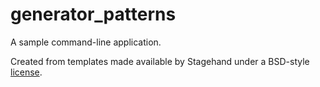 # generator_patterns

A sample command-line application.

Created from templates made available by Stagehand under a BSD-style
[license](https://github.com/dart-lang/stagehand/blob/master/LICENSE).
